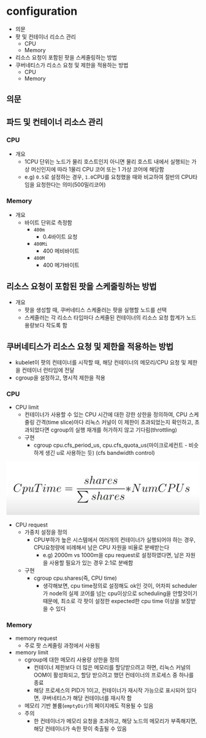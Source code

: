 # configuration

- 의문
- 팟 및 컨테이너 리소스 관리
  - CPU
  - Memory
- 리소스 요청이 포함된 팟을 스케줄링하는 방법
- 쿠버네티스가 리소스 요청 및 제한을 적용하는 방법
  - CPU
  - Memory

## 의문

## 파드 및 컨테이너 리소스 관리

### CPU

- 개요
  - 1CPU 단위는 노드가 물리 호스트인지 아니면 물리 호스트 내에서 실행되는 가상 머신인지에 따라 1물리 CPU 코어 또는 1 가상 코어에 해당함
  - e.g) `0.5`로 설정하는 경우, `1.0`CPU를 요청했을 때와 비교하여 절반의 CPU타임을 요청한다는 의미(500밀리코어)

### Memory

- 개요
  - 바이트 단위로 측정함
    - `400m`
      - 0.4바이트 요청
    - `400Mi`
      - 400 메비바이트
    - `400M`
      - 400 메가바이트

## 리소스 요청이 포함된 팟을 스케줄링하는 방법

- 개요
  - 팟을 생성할 때, 쿠버네티스 스케줄러는 팟을 실행할 노드를 선택
  - 스케줄러는 각 리소스 타입마다 스케줄된 컨테이너의 리소스 요청 합계가 노드 용량보다 작도록 함

## 쿠버네티스가 리소스 요청 및 제한을 적용하는 방법

- kubelet이 팟의 컨테이너를 시작할 때, 해당 컨테이너의 메모리/CPU 요청 및 제한을 컨테이너 런타임에 전달
- cgroup을 설정하고, 명시적 제한을 적용

### CPU

- CPU limit
  - 컨테이너가 사용할 수 있는 CPU 시간에 대한 강한 상한을 정의하여, CPU 스케줄링 간격(time slice)마다 리눅스 커널이 이 제한이 초과되었는지 확인하고, 초과되었다면 cgroup의 실행 재개를 허가하지 않고 기다림(throttling)
  - 구현
    - cgroup cpu.cfs_period_us, cpu.cfs_quota_us(마이크로세컨트 - 비슷하게 생긴 u로 사용하는 듯) (cfs bandwidth control)

![](./images/configuration/cpu_time_definition1.png)

- CPU request
  - 가중치 설정을 정의
    - CPU부하가 높은 시스템에서 여러개의 컨테이너가 실행되어야 하는 경우, CPU요청량에 비례해서 남은 CPU 자원을 비율로 분배받는다
      - e.g) 2000m vs 1000m을 cpu request로 설정하였다면, 남은 자원을 사용할 필요가 있는 경우 2:1로 분배함
  - 구현
    - cgroup cpu.shares(즉, CPU time)
      - 생각해보면, cpu time정의로 설정해도 ok인 것이, 어차피 scheduler가 node의 실제 코어를 넘는 cpu이상으로 scheduling을 안할것이기 때문에, 최소로 각 팟이 설정한 expected한 cpu time 이상을 보장받을 수 있다

### Memory

- memory request
  - 주로 팟 스케줄링 과정에서 사용됨
- memory limit
  - cgroup에 대한 메모리 사용량 상한을 정의
    - 컨테이너 제한보다 더 많은 메모리를 할당받으려고 하면, 리눅스 커널의 OOM이 활성화되고, 할당 받으려고 했던 컨테이너의 프로세스 중 하나를 종료
    - 해당 프로세스의 PID가 1이고, 컨테이너가 재시작 가능으로 표시되어 있다면, 쿠버네티스가 해당 컨테이너를 재시작 함
  - 메모리 기반 볼륨(`emptyDir`)의 페이지에도 적용될 수 있음
  - 주의
    - 한 컨테이너가 메모리 요청을 초과하고, 해당 노드의 메모리가 부족해지면, 해당 컨테이너가 속한 팟이 축출될 수 있음
